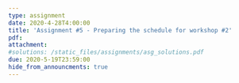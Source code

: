 ```yaml
---
type: assignment
date: 2020-4-28T4:00:00
title: 'Assignment #5 - Preparing the schedule for workshop #2'
pdf: 
attachment: 
#solutions: /static_files/assignments/asg_solutions.pdf
due: 2020-5-19T23:59:00
hide_from_announcments: true
---
```


